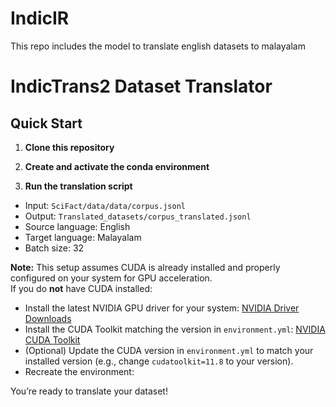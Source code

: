 # IndicIR
This repo includes the model to translate english datasets to malayalam

# IndicTrans2 Dataset Translator

## Quick Start

1. **Clone this repository**


2. **Create and activate the conda environment**


3. **Run the translation script**


- Input: `SciFact/data/data/corpus.jsonl`
- Output: `Translated_datasets/corpus_translated.jsonl`
- Source language: English
- Target language: Malayalam
- Batch size: 32

**Note:** This setup assumes CUDA is already installed and properly configured on your system for GPU acceleration.  
If you do **not** have CUDA installed:

- Install the latest NVIDIA GPU driver for your system: [NVIDIA Driver Downloads](https://www.nvidia.com/Download/index.aspx)
- Install the CUDA Toolkit matching the version in `environment.yml`: [NVIDIA CUDA Toolkit](https://developer.nvidia.com/cuda-toolkit)
- (Optional) Update the CUDA version in `environment.yml` to match your installed version (e.g., change `cudatoolkit=11.8` to your version).
- Recreate the environment:


You’re ready to translate your dataset!
